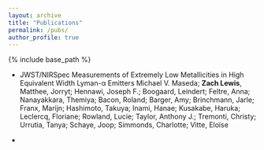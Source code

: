```yaml
---
layout: archive
title: "Publications"
permalink: /pubs/
author_profile: true
---
```


{% include base_path %}

* JWST/NIRSpec Measurements of Extremely Low Metallicities in High Equivalent Width Lyman-α Emitters
Michael V. Maseda; **Zach Lewis**, Matthee, Jorryt; Hennawi, Joseph F.; Boogaard, Leindert; Feltre, Anna; Nanayakkara, Themiya; Bacon, Roland; Barger, Amy; Brinchmann, Jarle; Franx, Marijn; Hashimoto, Takuya; Inami, Hanae; Kusakabe, Haruka; Leclercq, Floriane; Rowland, Lucie; Taylor, Anthony J.; Tremonti, Christy; Urrutia, Tanya; Schaye, Joop; Simmonds, Charlotte; Vitte, Eloïse

* 

